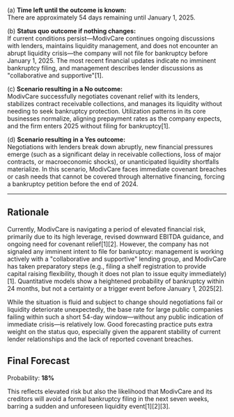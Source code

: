 (a) **Time left until the outcome is known:**  
There are approximately 54 days remaining until January 1, 2025.

(b) **Status quo outcome if nothing changes:**  
If current conditions persist—ModivCare continues ongoing discussions with lenders, maintains liquidity management, and does not encounter an abrupt liquidity crisis—the company will not file for bankruptcy before January 1, 2025. The most recent financial updates indicate no imminent bankruptcy filing, and management describes lender discussions as "collaborative and supportive"[1].

(c) **Scenario resulting in a No outcome:**  
ModivCare successfully negotiates covenant relief with its lenders, stabilizes contract receivable collections, and manages its liquidity without needing to seek bankruptcy protection. Utilization patterns in its core businesses normalize, aligning prepayment rates as the company expects, and the firm enters 2025 without filing for bankruptcy[1].

(d) **Scenario resulting in a Yes outcome:**  
Negotiations with lenders break down abruptly, new financial pressures emerge (such as a significant delay in receivable collections, loss of major contracts, or macroeconomic shocks), or unanticipated liquidity shortfalls materialize. In this scenario, ModivCare faces immediate covenant breaches or cash needs that cannot be covered through alternative financing, forcing a bankruptcy petition before the end of 2024.

---

## Rationale

Currently, ModivCare is navigating a period of elevated financial risk, primarily due to its high leverage, revised downward EBITDA guidance, and ongoing need for covenant relief[1][2]. However, the company has not signaled any imminent intent to file for bankruptcy: management is working actively with a "collaborative and supportive" lending group, and ModivCare has taken preparatory steps (e.g., filing a shelf registration to provide capital raising flexibility, though it does not plan to issue equity immediately)[1]. Quantitative models show a heightened probability of bankruptcy within 24 months, but not a certainty or a trigger event before January 1, 2025[2].

While the situation is fluid and subject to change should negotiations fail or liquidity deteriorate unexpectedly, the base rate for large public companies failing within such a short 54-day window—without any public indication of immediate crisis—is relatively low. Good forecasting practice puts extra weight on the status quo, especially given the apparent stability of current lender relationships and the lack of reported covenant breaches.

## Final Forecast

Probability: **18%**

This reflects elevated risk but also the likelihood that ModivCare and its creditors will avoid a formal bankruptcy filing in the next seven weeks, barring a sudden and unforeseen liquidity event[1][2][3].
